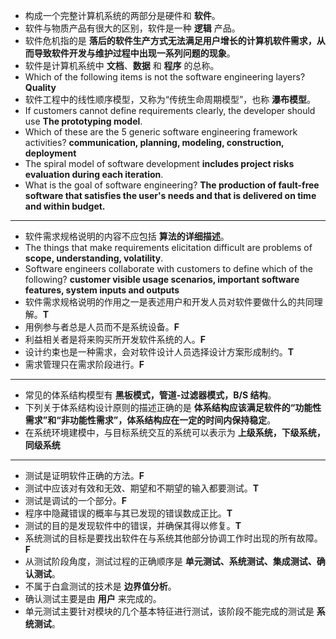 - 构成一个完整计算机系统的两部分是硬件和 **软件**。
- 软件与物质产品有很大的区别，软件是一种 **逻辑** 产品。
- 软件危机指的是 **落后的软件生产方式无法满足用户增长的计算机软件需求，从而导致软件开发与维护过程中出现一系列问题的现象**。
- 软件是计算机系统中 **文档**、**数据** 和 **程序** 的总称。
- Which of the following items is not the software engineering layers? **Quality**
- 软件工程中的线性顺序模型，又称为“传统生命周期模型”，也称 **瀑布模型**。
- If customers cannot define requirements clearly, the developer should use **The prototyping model**.
- Which of these are the 5 generic software engineering framework activities? **communication, planning, modeling, construction, deployment**
- The spiral model of software development **includes project risks evaluation during each iteration**.
- What is the goal of software engineering? **The production of fault-free software that satisfies the user's needs and that is delivered on time and within budget.**

---

- 软件需求规格说明的内容不应包括 **算法的详细描述**。
- The things that make requirements elicitation difficult are problems of **scope, understanding, volatility**.
- Software engineers collaborate with customers to define which of the following? **customer visible usage scenarios, important software features, system inputs and outputs**
- 软件需求规格说明的作用之一是表述用户和开发人员对软件要做什么的共同理解。**T**
- 用例参与者总是人员而不是系统设备。**F**
- 利益相关者是将来购买所开发软件系统的人。**F**
- 设计约束也是一种需求，会对软件设计人员选择设计方案形成制约。**T**
- 需求管理只在需求阶段进行。**F**

---

- 常见的体系结构模型有 **黑板模式，管道-过滤器模式，B/S 结构**。
- 下列关于体系结构设计原则的描述正确的是 **体系结构应该满足软件的“功能性需求”和“非功能性需求”，体系结构应在一定的时间内保持稳定**。
- 在系统环境建模中，与目标系统交互的系统可以表示为 **上级系统，下级系统，同级系统**

---

- 测试是证明软件正确的方法。**F**
- 测试中应该对有效和无效、期望和不期望的输入都要测试。**T**
- 测试是调试的一个部分。**F**
- 程序中隐藏错误的概率与其已发现的错误数成正比。**T**
- 测试的目的是发现软件中的错误，并确保其得以修复。**T**
- 系统测试的目标是要找出软件在与系统其他部分协调工作时出现的所有故障。**F**
- 从测试阶段角度，测试过程的正确顺序是 **单元测试、系统测试、集成测试、确认测试**。
- 不属于白盒测试的技术是 **边界值分析**。
- 确认测试主要是由 **用户** 来完成的。
- 单元测试主要针对模块的几个基本特征进行测试，该阶段不能完成的测试是 **系统测试**。